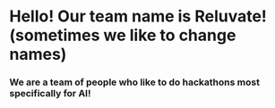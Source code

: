# Hello! Our team name is Reluvate! (sometimes we like to change names) 
### We are a team of people who like to do hackathons most specifically for AI!
